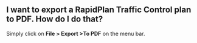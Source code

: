 ## I want to export a RapidPlan Traffic Control plan to PDF. How do I do that?

Simply click on **File > Export >To PDF** on the menu bar.